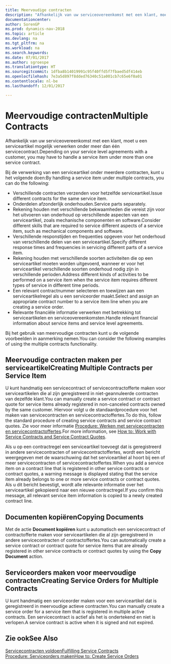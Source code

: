 ```yaml
---
title: Meervoudige contracten
description: "Afhankelijk van uw serviceovereenkomst met een klant, moet u een serviceartikel mogelijk verwerken onder meer dan één servicecontract."
documentationcenter: 
author: SorenGP
ms.prod: dynamics-nav-2018
ms.topic: article
ms.devlang: na
ms.tgt_pltfrm: na
ms.workload: na
ms.search.keywords: 
ms.date: 07/01/2017
ms.author: sgroespe
ms.translationtype: HT
ms.sourcegitcommit: 1dfba8b14019991c95f40ffd5f7fbaed5df414eb
ms.openlocfilehash: 7e3a5d897f8dded76340c51a001cb7c65e6f0a01
ms.contentlocale: nl-be
ms.lasthandoff: 12/01/2017

---
```

# <a name="multiple-contracts"></a><span data-ttu-id="227a0-103">Meervoudige contracten</span><span class="sxs-lookup"><span data-stu-id="227a0-103">Multiple Contracts</span></span>
<span data-ttu-id="227a0-104">Afhankelijk van uw serviceovereenkomst met een klant, moet u een serviceartikel mogelijk verwerken onder meer dan één servicecontract.</span><span class="sxs-lookup"><span data-stu-id="227a0-104">Depending on your service level agreements with a customer, you may have to handle a service item under more than one service contract.</span></span>  
  
<span data-ttu-id="227a0-105">Bij de verwerking van een serviceartikel onder meerdere contracten, kunt u het volgende doen:</span><span class="sxs-lookup"><span data-stu-id="227a0-105">By handling a service item under multiple contracts, you can do the following:</span></span>  
  
* <span data-ttu-id="227a0-106">Verschillende contracten verzenden voor hetzelfde serviceartikel.</span><span class="sxs-lookup"><span data-stu-id="227a0-106">Issue different contracts for the same service item.</span></span>  
* <span data-ttu-id="227a0-107">Onderdelen afzonderlijk onderhouden.</span><span class="sxs-lookup"><span data-stu-id="227a0-107">Service parts separately.</span></span>  
* <span data-ttu-id="227a0-108">Rekening houden met verschillende bekwaamheden die vereist zijn voor het uitvoeren van onderhoud op verschillende aspecten van een serviceartikel, zoals mechanische componenten en software.</span><span class="sxs-lookup"><span data-stu-id="227a0-108">Consider different skills that are required to service different aspects of a service item, such as mechanical components and software.</span></span>  
* <span data-ttu-id="227a0-109">Verschillende responstijden en frequenties opgeven voor het onderhoud van verschillende delen van een serviceartikel.</span><span class="sxs-lookup"><span data-stu-id="227a0-109">Specify different response times and frequencies in servicing different parts of a service item.</span></span>  
* <span data-ttu-id="227a0-110">Rekening houden met verschillende soorten activiteiten die op een serviceartikel moeten worden uitgevoerd, wanneer er voor het serviceartikel verschillende soorten onderhoud nodig zijn in verschillende perioden.</span><span class="sxs-lookup"><span data-stu-id="227a0-110">Address different kinds of activities to be performed on a service item when the service item requires different types of service in different time periods.</span></span>  
* <span data-ttu-id="227a0-111">Een relevant contractnummer selecteren en toewijzen aan een serviceartikelregel als u een serviceorder maakt.</span><span class="sxs-lookup"><span data-stu-id="227a0-111">Select and assign an appropriate contract number to a service item line when you are creating a service order.</span></span>  
* <span data-ttu-id="227a0-112">Relevante financiële informatie verwerken met betrekking tot serviceartikelen en serviceovereenkomsten.</span><span class="sxs-lookup"><span data-stu-id="227a0-112">Handle relevant financial information about service items and service level agreements.</span></span>  
  
<span data-ttu-id="227a0-113">Bij het gebruik van meervoudige contracten kunt u de volgende voorbeelden in aanmerking nemen.</span><span class="sxs-lookup"><span data-stu-id="227a0-113">You can consider the following examples of using the multiple contracts functionality.</span></span>  
  
## <a name="creating-multiple-contracts-per-service-item"></a><span data-ttu-id="227a0-114">Meervoudige contracten maken per serviceartikel</span><span class="sxs-lookup"><span data-stu-id="227a0-114">Creating Multiple Contracts per Service Item</span></span>  
<span data-ttu-id="227a0-115">U kunt handmatig een servicecontract of servicecontractofferte maken voor serviceartikelen die al zijn geregistreerd in niet-geannuleerde contracten van dezelfde klant.</span><span class="sxs-lookup"><span data-stu-id="227a0-115">You can manually create a service contract or contract quote for service items already registered in non-canceled contracts owned by the same customer.</span></span> <span data-ttu-id="227a0-116">Hiervoor volgt u de standaardprocedure voor het maken van servicecontracten en servicecontractoffertes.</span><span class="sxs-lookup"><span data-stu-id="227a0-116">To do this, follow the standard procedure of creating service contracts and service contract quotes.</span></span> <span data-ttu-id="227a0-117">Zie voor meer informatie [Procedure: Werken met servicecontracten en servicecontractoffertes](service-how-to-create-service-contracts-and-service-contract-quotes.md).</span><span class="sxs-lookup"><span data-stu-id="227a0-117">For more information, see [How to: Work with Service Contracts and Service Contract Quotes](service-how-to-create-service-contracts-and-service-contract-quotes.md).</span></span>  
  
<span data-ttu-id="227a0-118">Als u op een contractregel een serviceartikel toevoegt dat is geregistreerd in andere servicecontracten of servicecontractoffertes, wordt een bericht weergegeven met de waarschuwing dat het serviceartikel al hoort bij een of meer servicecontracten of servicecontractoffertes.</span><span class="sxs-lookup"><span data-stu-id="227a0-118">When you add a service item on a contract line that is registered in other service contracts or contract quotes, a warning message is displayed stating that the service item already belongs to one or more service contracts or contract quotes.</span></span> <span data-ttu-id="227a0-119">Als u dit bericht bevestigt, wordt alle relevante informatie over het serviceartikel gekopieerd naar een nieuwe contractregel.</span><span class="sxs-lookup"><span data-stu-id="227a0-119">If you confirm this message, all relevant service item information is copied to a newly created contract line.</span></span>  
  
## <a name="copying-documents"></a><span data-ttu-id="227a0-120">Documenten kopiëren</span><span class="sxs-lookup"><span data-stu-id="227a0-120">Copying Documents</span></span>  
<span data-ttu-id="227a0-121">Met de actie **Document kopiëren** kunt u automatisch een servicecontract of contractofferte maken voor serviceartikelen die al zijn geregistreerd in andere servicecontracten of contractoffertes.</span><span class="sxs-lookup"><span data-stu-id="227a0-121">You can automatically create a service contract or contract quote for service items that are already registered in other service contracts or contract quotes by using the **Copy Document** action.</span></span>  
  
## <a name="creating-service-orders-for-multiple-contracts"></a><span data-ttu-id="227a0-122">Serviceorders maken voor meervoudige contracten</span><span class="sxs-lookup"><span data-stu-id="227a0-122">Creating Service Orders for Multiple Contracts</span></span>  
<span data-ttu-id="227a0-123">U kunt handmatig een serviceorder maken voor een serviceartikel dat is geregistreerd in meervoudige actieve contracten.</span><span class="sxs-lookup"><span data-stu-id="227a0-123">You can manually create a service order for a service item that is registered in multiple active contracts.</span></span> <span data-ttu-id="227a0-124">Een servicecontract is actief als het is ondertekend en niet is verlopen.</span><span class="sxs-lookup"><span data-stu-id="227a0-124">A service contract is active when it is signed and not expired.</span></span>  
  
## <a name="see-also"></a><span data-ttu-id="227a0-125">Zie ook</span><span class="sxs-lookup"><span data-stu-id="227a0-125">See Also</span></span>  
[<span data-ttu-id="227a0-126">Servicecontracten voldoen</span><span class="sxs-lookup"><span data-stu-id="227a0-126">Fulfilling Service Contracts</span></span>](service-fulfill-service-contracts.md)  
[<span data-ttu-id="227a0-127">Procedure: Serviceorders maken</span><span class="sxs-lookup"><span data-stu-id="227a0-127">How to: Create Service Orders</span></span>](service-how-to-create-service-orders.md)  

